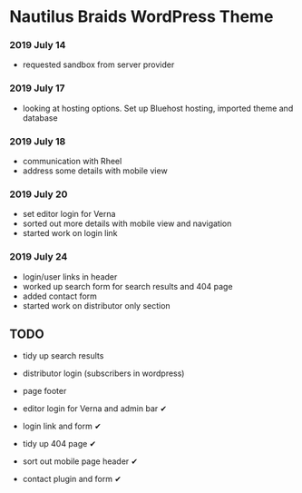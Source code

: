 Nautilus Braids WordPress Theme
===============================

### 2019 July 14

* requested sandbox from server provider

### 2019 July 17

* looking at hosting options. Set up Bluehost hosting, imported theme and database

### 2019 July 18

* communication with Rheel
* address some details with mobile view

### 2019 July 20

* set editor login for Verna
* sorted out more details with mobile view and navigation
* started work on login link

### 2019 July 24

* login/user links in header
* worked up search form for search results and 404 page
* added contact form
* started work on distributor only section

## TODO

* tidy up search results
* distributor login (subscribers in wordpress)
* page footer

* editor login for Verna and admin bar ✔
* login link and form ✔
* tidy up 404 page ✔
* sort out mobile page header ✔
* contact plugin and form ✔
